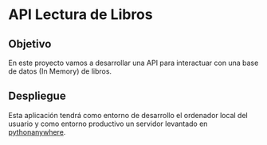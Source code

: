# API Lectura de Libros

## Objetivo
En este proyecto vamos a desarrollar una API para interactuar con una base de datos (In Memory) de libros.

## Despliegue
Esta aplicación tendrá como entorno de desarrollo el ordenador local del usuario y como entorno productivo un servidor levantado en [pythonanywhere](https://www.pythonanywhere.com).